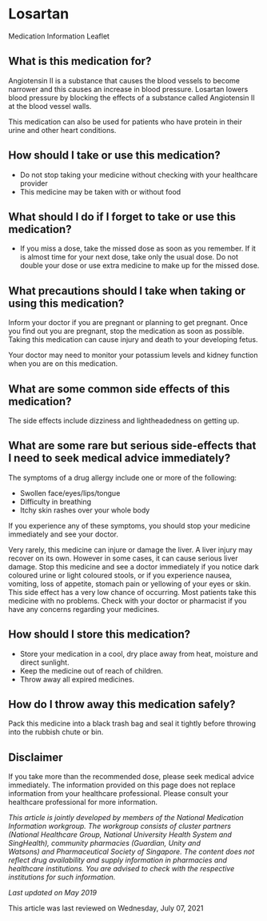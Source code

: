 # Losartan

Medication Information Leaflet

What is this medication for?
----------------------------

Angiotensin II is a substance that causes the blood vessels to become narrower and this causes an increase in blood pressure. Losartan lowers blood pressure by blocking the effects of a substance called Angiotensin II at the blood vessel walls.

This medication can also be used for patients who have protein in their urine and other heart conditions.

How should I take or use this medication?
-----------------------------------------

* Do not stop taking your medicine without checking with your healthcare provider
* This medicine may be taken with or without food

What should I do if I forget to take or use this medication?
------------------------------------------------------------

* If you miss a dose, take the missed dose as soon as you remember. If it is almost time for your next dose, take only the usual dose. Do not double your dose or use extra medicine to make up for the missed dose.

What precautions should I take when taking or using this medication?
--------------------------------------------------------------------

Inform your doctor if you are pregnant or planning to get pregnant. Once you find out you are pregnant, stop the medication as soon as possible. Taking this medication can cause injury and death to your developing fetus.

Your doctor may need to monitor your potassium levels and kidney function when you are on this medication.

What are some common side effects of this medication?
-----------------------------------------------------

The side effects include dizziness and lightheadedness on getting up.

  

What are some rare but serious side-effects that I need to seek medical advice immediately?
-------------------------------------------------------------------------------------------

The symptoms of a drug allergy include one or more of the following:

* Swollen face/eyes/lips/tongue
* Difficulty in breathing
* Itchy skin rashes over your whole body

If you experience any of these symptoms, you should stop your medicine immediately and see your doctor.

Very rarely, this medicine can injure or damage the liver. A liver injury may recover on its own. However in some cases, it can cause serious liver damage. Stop this medicine and see a doctor immediately if you notice dark coloured urine or light coloured stools, or if you experience nausea, vomiting, loss of appetite, stomach pain or yellowing of your eyes or skin. This side effect has a very low chance of occurring. Most patients take this medicine with no problems. Check with your doctor or pharmacist if you have any concerns regarding your medicines.

How should I store this medication?
-----------------------------------

* Store your medication in a cool, dry place away from heat, moisture and direct sunlight.
* Keep the medicine out of reach of children.
* Throw away all expired medicines.

How do I throw away this medication safely?
-------------------------------------------

Pack this medicine into a black trash bag and seal it tightly before throwing into the rubbish chute or bin.

Disclaimer
----------

If you take more than the recommended dose, please seek medical advice immediately. The information provided on this page does not replace information from your healthcare professional. Please consult your healthcare professional for more information.

*This article is jointly developed by members of the National Medication Information workgroup. The workgroup consists of cluster partners (National Healthcare Group, National University Health System and SingHealth), community pharmacies (Guardian, Unity and Watsons) and Pharmaceutical Society of Singapore. The content does not reflect drug availability and supply information in pharmacies and healthcare institutions. You are advised to check with the respective institutions for such information.*

*Last updated on May 2019*

This article was last reviewed on
Wednesday, July 07, 2021